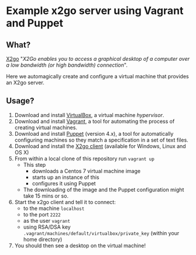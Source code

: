 # Example x2go server using Vagrant and Puppet

## What?

[X2go](http://wiki.x2go.org/doku.php) "*X2Go enables you to access a graphical desktop of a computer over a low bandwidth (or high bandwidth) connection*".

Here we automagically create and configure a virtual machine that provides an X2go server.

## Usage?

1. Download and install [VirtualBox](https://www.virtualbox.org/wiki/Downloads), a virtual machine *hypervisor*.
1. Download and install [Vagrant](https://www.vagrantup.com/downloads.html), a tool for automating the process of creating virtual machines.
1. Download and install [Puppet](https://puppet.com/download-open-source-puppet) (version 4.x), a tool for automatically configuring machines so they match a specification in a set of text files.
1. Download and install the [X2go client](http://wiki.x2go.org/doku.php/download:start#the_client-side_of_x2go) (available for Windows, Linux and OS X)
1. From within a local clone of this repository run `vagrant up`
    * This step 
        * downloads a Centos 7 virtual machine image
        * starts up an instance of this
        * configures it using Puppet
    * The downloading of the image and the Puppet configuration might take 15 mins or so.
1. Start the x2go client and tell it to connect:
    * to the machine `localhost`
    * to the port `2222`
    * as the user `vagrant`
    * using RSA/DSA key `.vagrant/machines/default/virtualbox/private_key` (within your home directory)
1. You should then see a desktop on the virtual machine!
